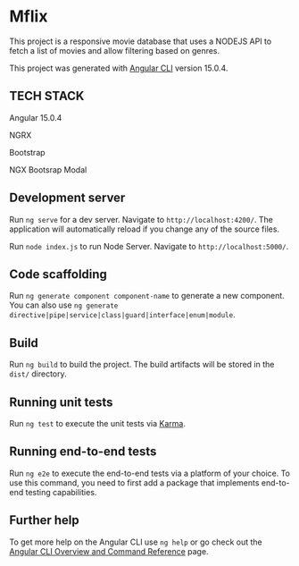 # Mflix
This project is a responsive movie database that uses a NODEJS API to fetch a list of movies and allow filtering based on genres. 

This project was generated with [Angular CLI](https://github.com/angular/angular-cli) version 15.0.4.

## TECH STACK
Angular 15.0.4

NGRX

Bootstrap

NGX Bootsrap Modal

## Development server

Run `ng serve` for a dev server. Navigate to `http://localhost:4200/`. The application will automatically reload if you change any of the source files.

Run `node index.js` to run Node Server. Navigate to `http://localhost:5000/`. 

## Code scaffolding

Run `ng generate component component-name` to generate a new component. You can also use `ng generate directive|pipe|service|class|guard|interface|enum|module`.

## Build

Run `ng build` to build the project. The build artifacts will be stored in the `dist/` directory.

## Running unit tests

Run `ng test` to execute the unit tests via [Karma](https://karma-runner.github.io).

## Running end-to-end tests

Run `ng e2e` to execute the end-to-end tests via a platform of your choice. To use this command, you need to first add a package that implements end-to-end testing capabilities.

## Further help

To get more help on the Angular CLI use `ng help` or go check out the [Angular CLI Overview and Command Reference](https://angular.io/cli) page.
